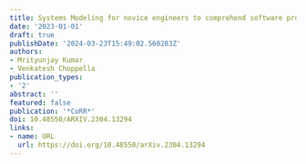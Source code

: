 ```yaml
---
title: Systems Modeling for novice engineers to comprehend software products better
date: '2023-01-01'
draft: true
publishDate: '2024-03-23T15:49:02.560283Z'
authors:
- Mrityunjay Kumar
- Venkatesh Choppella
publication_types:
- '2'
abstract: ''
featured: false
publication: '*CoRR*'
doi: 10.48550/ARXIV.2304.13294
links:
- name: URL
  url: https://doi.org/10.48550/arXiv.2304.13294
---
```


